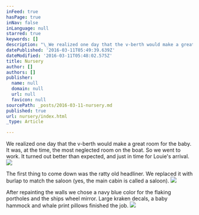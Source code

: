 ```yaml
---
inFeed: true
hasPage: true
inNav: false
inLanguage: null
starred: true
keywords: []
description: "\_We realized one day that the v-berth would make a great room for the baby. \_It was, at the time, the most neglected room on the boat. \_So we went to work. \_It turned out better than expected, and just in time for Louie's arrival."
datePublished: '2016-03-11T05:49:39.639Z'
dateModified: '2016-03-11T05:48:02.575Z'
title: Nursery
author: []
authors: []
publisher:
  name: null
  domain: null
  url: null
  favicon: null
sourcePath: _posts/2016-03-11-nursery.md
published: true
url: nursery/index.html
_type: Article

---
```

We realized one day that the v-berth would make a great room for the baby.  It was, at the time, the most neglected room on the boat.  So we went to work.  It turned out better than expected, and just in time for Louie's arrival.
![](https://the-grid-user-content.s3-us-west-2.amazonaws.com/287428b4-cdad-44c8-8b88-747f79afa69f.jpg)

The first thing to come down was the ratty old headliner.  We replaced it with burlap to match the saloon (yes, the main cabin is called a saloon).
![](https://the-grid-user-content.s3-us-west-2.amazonaws.com/727cb6b6-033a-4b87-86e5-3511094fc7e2.jpg)

After repainting the walls we chose a navy blue color for the flaking portholes and the ships wheel mirror.  Large kraken decals, a baby hammock and whale print pillows finished the job.
![](https://the-grid-user-content.s3-us-west-2.amazonaws.com/d2069a68-43f2-49df-9372-43e63c872aba.jpg)